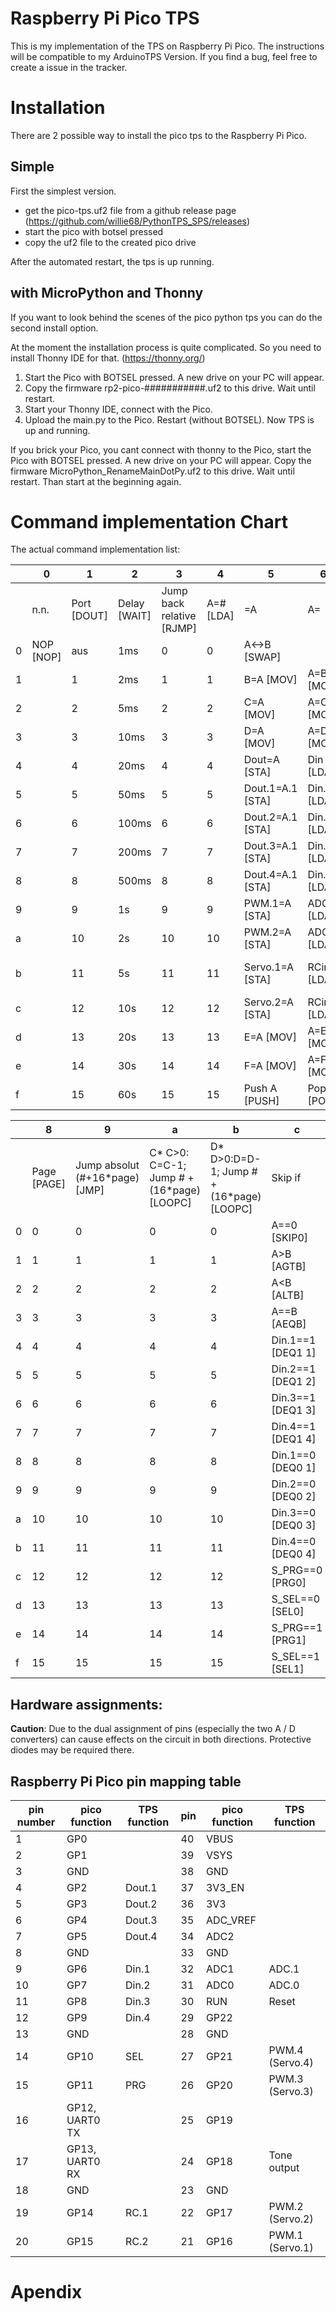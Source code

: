 # Raspberry Pi Pico TPS

This is my implementation of the TPS on Raspberry Pi Pico. The instructions will be compatible to my ArduinoTPS Version. If you find a bug, feel free to create a issue in the tracker. 

# Installation

There are 2 possible way to install the pico tps to the Raspberry Pi Pico.

## Simple

First the simplest version. 

- get the pico-tps.uf2 file from a github release page (https://github.com/willie68/PythonTPS_SPS/releases)
- start the pico with botsel pressed
- copy the uf2 file to the created pico drive

After the automated restart, the tps is up running. 

## with MicroPython and Thonny

If you want to look behind the scenes of the pico python tps you can do the second install option.

At the moment the installation process is quite complicated. So you need to install Thonny IDE for that. (https://thonny.org/)

1. Start the Pico with BOTSEL pressed. A new drive on your PC will appear. 
2. Copy the firmware rp2-pico-###########.uf2 to this drive. Wait until restart.
3. Start your Thonny IDE, connect with the Pico. 
4. Upload the main.py to the Pico. Restart (without BOTSEL). Now TPS is up and running. 

If you brick your Pico, you cant connect with thonny to the Pico, start the Pico with BOTSEL pressed. A new drive on your PC will appear. Copy the firmware MicroPython_RenameMainDotPy.uf2 to this drive. Wait until restart. Than start at the beginning again.

# Command implementation Chart

The actual command implementation list: 

|      | 0         | 1           | 2            | 3                         | 4         | 5                | 6            | 7                     |
| ---- | --------- | ----------- | ------------ | ------------------------- | --------- | ---------------- | ------------ | --------------------- |
|      | n.n.      | Port [DOUT] | Delay [WAIT] | Jump back relative [RJMP] | A=# [LDA] | =A               | A=           | A=Ausdruck            |
| 0    | NOP [NOP] | aus         | 1ms          | 0                         | 0         | A<->B [SWAP]     |              |                       |
| 1    |           | 1           | 2ms          | 1                         | 1         | B=A [MOV]        | A=B [MOV]    | A=A + 1 [INC]         |
| 2    |           | 2           | 5ms          | 2                         | 2         | C=A [MOV]        | A=C [MOV]    | A=A - 1 [DEC]         |
| 3    |           | 3           | 10ms         | 3                         | 3         | D=A [MOV]        | A=D [MOV]    | A=A + B [ADD]         |
| 4    |           | 4           | 20ms         | 4                         | 4         | Dout=A [STA]     | Din [LDA]    | A=A - B [SUB]         |
| 5    |           | 5           | 50ms         | 5                         | 5         | Dout.1=A.1 [STA] | Din.1 [LDA]  | A=A * B [MUL]         |
| 6    |           | 6           | 100ms        | 6                         | 6         | Dout.2=A.1 [STA] | Din.2 [LDA]  | A=A / B [DIV]         |
| 7    |           | 7           | 200ms        | 7                         | 7         | Dout.3=A.1 [STA] | Din.3 [LDA]  | A=A and B [AND]       |
| 8    |           | 8           | 500ms        | 8                         | 8         | Dout.4=A.1 [STA] | Din.4 [LDA]  | A=A or B [OR]         |
| 9    |           | 9           | 1s           | 9                         | 9         | PWM.1=A [STA]    | ADC.1 [LDA]  | A=A xor B [XOR]       |
| a    |           | 10          | 2s           | 10                        | 10        | PWM.2=A [STA]    | ADC.2 [LDA]  | A= not A [NOT]        |
| b    |           | 11          | 5s           | 11                        | 11        | Servo.1=A [STA]  | RCin.1 [LDA] | A= A % B (Rest) [MOD] |
| c    |           | 12          | 10s          | 12                        | 12        | Servo.2=A [STA]  | RCin.2 [LDA] | A= A + 16 * B [BYTE]  |
| d    |           | 13          | 20s          | 13                        | 13        | E=A [MOV]        | A=E [MOV]    | A= B - A[BSUBA]       |
| e    |           | 14          | 30s          | 14                        | 14        | F=A [MOV]        | A=F [MOV]    | A=A SHR 1 [SHR]       |
| f    |           | 15          | 60s          | 15                        | 15        | Push A [PUSH]    | Pop A [POP]  | A=A SHL 1 [SHL]       |



|      | 8           | 9                              | a                                                     | b                                                    | c                 | d                         | e              | f                |
| ---- | ----------- | ------------------------------ | ----------------------------------------------------- | ---------------------------------------------------- | ----------------- | ------------------------- | -------------- | ---------------- |
|      | Page [PAGE] | Jump absolut (#+16*page) [JMP] | C* C>0: C=C-1;             Jump # + (16*page) [LOOPC] | D* D>0:D=D-1;             Jump # + (16*page) [LOOPC] | Skip if           | Call # + (16*Page) [Call] | Callsub/Ret    | Byte Befehle     |
| 0    | 0           | 0                              | 0                                                     | 0                                                    | A==0 [SKIP0]      | 0                         | ret [RTR]      | A=ADC.1 [BLDA]   |
| 1    | 1           | 1                              | 1                                                     | 1                                                    | A>B [AGTB]        | 1                         | Call 1 [CASB]  | A=ADC.2 [BLDA]   |
| 2    | 2           | 2                              | 2                                                     | 2                                                    | A<B [ALTB]        | 2                         | 2 [CASB]       | A=RCin.1 [BLDA]  |
| 3    | 3           | 3                              | 3                                                     | 3                                                    | A==B [AEQB]       | 3                         | 3 [CASB]       | A=RCin.2 [BLDA]  |
| 4    | 4           | 4                              | 4                                                     | 4                                                    | Din.1==1 [DEQ1 1] | 4                         | 4 [CASB]       | PWM.1=A [BSTA]   |
| 5    | 5           | 5                              | 5                                                     | 5                                                    | Din.2==1 [DEQ1 2] | 5                         | 5 [CASB]       | PWM.2=A [BSTA]   |
| 6    | 6           | 6                              | 6                                                     | 6                                                    | Din.3==1 [DEQ1 3] | 6                         | 6 [CASB]       | Servo.1=A [BSTA] |
| 7    | 7           | 7                              | 7                                                     | 7                                                    | Din.4==1 [DEQ1 4] | 7                         |                | Servo.2=A [BSTA] |
| 8    | 8           | 8                              | 8                                                     | 8                                                    | Din.1==0 [DEQ0 1] | 8                         | Def 1 [DFSB]   | Tone=A [TONE]    |
| 9    | 9           | 9                              | 9                                                     | 9                                                    | Din.2==0 [DEQ0 2] | 9                         | 2 [DFSB]       | PWM.3=A [BSTA]   |
| a    | 10          | 10                             | 10                                                    | 10                                                   | Din.3==0 [DEQ0 3] | 10                        | 3 [DFSB]       | PWM.4=A [BSTA]   |
| b    | 11          | 11                             | 11                                                    | 11                                                   | Din.4==0 [DEQ0 4] | 11                        | 4 [DFSB]       | Servo.3=A [BSTA] |
| c    | 12          | 12                             | 12                                                    | 12                                                   | S_PRG==0 [PRG0]   | 12                        | 5 [DFSB]       | Servo.4=A [BSTA] |
| d    | 13          | 13                             | 13                                                    | 13                                                   | S_SEL==0 [SEL0]   | 13                        | 6 [DFSB]       | LED on [LED1]    |
| e    | 14          | 14                             | 14                                                    | 14                                                   | S_PRG==1 [PRG1]   | 14                        |                | LED off [LED0]   |
| f    | 15          | 15                             | 15                                                    | 15                                                   | S_SEL==1 [SEL1]   | 15                        | restart [REST] | PrgEnd [PEND]    |



## Hardware assignments:

**Caution**: Due to the dual assignment of pins (especially the two A / D converters) can cause effects on the circuit in both directions. Protective diodes may be required there.

## Raspberry Pi Pico pin mapping table



| pin number | pico function  | TPS function | pin  | pico function | TPS function    |
| ---------- | -------------- | ------------ | ---- | ------------- | --------------- |
| 1          | GP0            |              | 40   | VBUS          |                 |
| 2          | GP1            |              | 39   | VSYS          |                 |
| 3          | GND            |              | 38   | GND           |                 |
| 4          | GP2            | Dout.1       | 37   | 3V3_EN        |                 |
| 5          | GP3            | Dout.2       | 36   | 3V3           |                 |
| 6          | GP4            | Dout.3       | 35   | ADC_VREF      |                 |
| 7          | GP5            | Dout.4       | 34   | ADC2          |                 |
| 8          | GND            |              | 33   | GND           |                 |
| 9          | GP6            | Din.1        | 32   | ADC1          | ADC.1           |
| 10         | GP7            | Din.2        | 31   | ADC0          | ADC.0           |
| 11         | GP8            | Din.3        | 30   | RUN           | Reset           |
| 12         | GP9            | Din.4        | 29   | GP22          |                 |
| 13         | GND            |              | 28   | GND           |                 |
| 14         | GP10           | SEL          | 27   | GP21          | PWM.4 (Servo.4) |
| 15         | GP11           | PRG          | 26   | GP20          | PWM.3 (Servo.3) |
| 16         | GP12, UART0 TX |              | 25   | GP19          |                 |
| 17         | GP13, UART0 RX |              | 24   | GP18          | Tone output     |
| 18         | GND            |              | 23   | GND           |                 |
| 19         | GP14           | RC.1         | 22   | GP17          | PWM.2 (Servo.2) |
| 20         | GP15           | RC.2         | 21   | GP16          | PWM.1 (Servo.1) |

# Apendix
